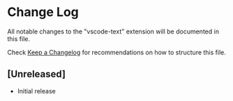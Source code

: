 # Change Log

All notable changes to the "vscode-text" extension will be documented in this file.

Check [Keep a Changelog](http://keepachangelog.com/) for recommendations on how to structure this file.

## [Unreleased]

- Initial release